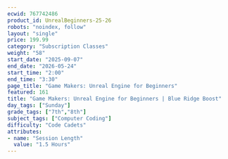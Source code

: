 ```yaml
---
ecwid: 767742486
product_id: UnrealBeginners-25-26
robots: "noindex, follow"
layout: "single"
price: 199.99
category: "Subscription Classes"
weight: "58"
start_date: "2025-09-07"
end_date: "2026-05-24"
start_time: "2:00"
end_time: "3:30"
page_title: "Game Makers: Unreal Engine for Beginners"
featured: 161
title: "Game Makers: Unreal Engine for Beginners | Blue Ridge Boost"
day_tags: ["Sunday"]
grade_tags: ["7th","8th"]
subject_tags: ["Computer Coding"]
difficulty: "Code Cadets"
attributes:
- name: "Session Length"
  value: "1.5 Hours"
---
```

